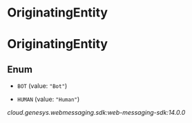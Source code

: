 # OriginatingEntity


# OriginatingEntity

## Enum


* `BOT` (value: `"Bot"`)

* `HUMAN` (value: `"Human"`)




_cloud.genesys.webmessaging.sdk:web-messaging-sdk:14.0.0_
